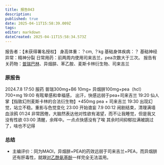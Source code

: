 ```yaml
---
title: 报告043
description: 
published: true
date: 2025-04-11T15:58:39.009Z
tags: 
editor: markdown
dateCreated: 2025-04-11T15:58:34.573Z
---
```


报告者：【未获得署名授权】
身高体重：？cm, ？kg
基础身体疾病：？
基础神经异常：精神分裂
日常用药：前两周内使用司来吉兰，pea次数大于三次。
报告有关药物：[普瑞巴林](/PR80/)、异烟肼、苯乙胺、麦斯卡林衍生物、司来吉兰

### 原报告
2024.7.8
17:50 服药 普瑞300mg+B6 10mg+ 异烟肼100mg+pea（hcl）700+mg
19:00 有眩晕感和幸福感， 出汗，快感远弱于pea+司来吉兰
19:20 仙人掌【指致幻剂麦斯卡林的合法衍生物】+450mg pea + 司来吉兰
19:30 出现幻觉，站立不稳。重影与色觉变化
23:00 开始谵妄
7.9 00:12 闹剧结束，清理满墙血涂鸦
01:24 非常困倦，大脑然表达他对性欲有渴望，而不让我睡觉，但是我又没有性欲
03:00 清醒，余晖中。一点点快感没有了唉
其余时间抑郁拉满被跳过了，啥也不记得

### 总结
- 主编评价：同为MAOI，异烟肼+PEA的药效远弱于司来吉兰+PEA，而异烟肼还有肝毒性，就跟[对乙酰氨基酚](/%E5%A4%8D%E6%96%B9%E7%B3%BB%E5%88%97/#%E6%B0%A8%E9%85%9A%E7%83%B7%E8%83%BA)一样完全无法滥用。
